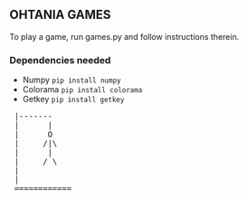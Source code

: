 ## OHTANIA GAMES

To play a game, run games.py and follow instructions therein.

### Dependencies needed
* Numpy ```pip install numpy```
* Colorama ```pip install colorama```
* Getkey ```pip install getkey```

<pre>
 |-------
 |      |
 |      O
 |     /|\
 |      |
 |     / \
 |
 |
 ============
 </pre>

